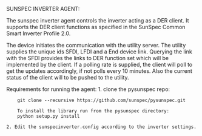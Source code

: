 SUNSPEC INVERTER AGENT:

The sunspec inverter agent controls the inverter acting as a DER client. It supports the DER client functions as specified in the SunSpec Common Smart Inverter Profile 2.0.

The device initiates the communication with the utility server. The utility supplies the unique ids SFDI, LFDI and a End device link. Querying the link with the SFDI provides the links to DER function set which will be implemented by the client. If a polling rate is supplied, the client will poll to get the updates accordingly, if not polls every 10 minutes. Also the current status of the client will to be pushed to the utility. 

Requirements for running the agent:
	1. clone the pysunspec repo:

		git clone --recursive https://github.com/sunspec/pysunspec.git

		To install the library run from the pysunspec directory:
		python setup.py install

	2. Edit the sunspecinverter.config according to the inverter settings. 

